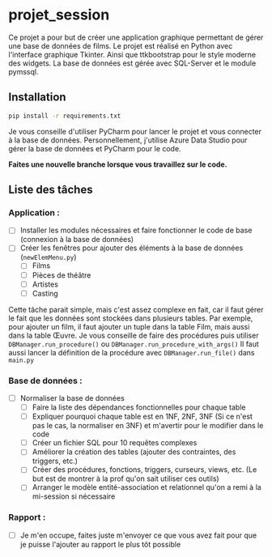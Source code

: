 # projet_session
 
Ce projet a pour but de créer une application graphique permettant de gérer une base de données de films.
Le projet est réalisé en Python avec l'interface graphique Tkinter. Ainsi que ttkbootstrap pour le style moderne 
des widgets. La base de données est gérée avec SQL-Server et le module pymssql.

## Installation
```bash
pip install -r requirements.txt
```

Je vous conseille d'utiliser PyCharm pour lancer le projet et vous connecter à la base de données.
Personnellement, j'utilise Azure Data Studio pour gérer la base de données et PyCharm pour le code.


**Faites une nouvelle branche lorsque vous travaillez sur le code.**

## Liste des tâches
### Application :
- [ ] Installer les modules nécessaires et faire fonctionner le code de base (connexion à la base de données)
- [ ] Créer les fenêtres pour ajouter des éléments à la base de données (`newElemMenu.py`)
    - [ ] Films
    - [ ] Pièces de théâtre
    - [ ] Artistes
    - [ ] Casting
          
Cette tâche parait simple, mais c'est assez complexe en fait, car il faut gérer le fait que
les données sont stockées dans plusieurs tables. Par exemple, pour ajouter un film, il faut
ajouter un tuple dans la table Film, mais aussi dans la table Œuvre. Je vous conseille de
faire des procédures puis utiliser `DBManager.run_procedure()` ou `DBManager.run_procedure_with_args()`
Il faut aussi lancer la définition de la procédure avec `DBManager.run_file()` dans `main.py`



### Base de données :
- [ ] Normaliser la base de données
   - [ ] Faire la liste des dépendances fonctionnelles pour chaque table
   - [ ] Expliquer pourquoi chaque table est en 1NF, 2NF, 3NF (Si ce n'est pas le cas, la normaliser en 3NF) et m'avertir pour le modifier dans le code
   - [ ] Créer un fichier SQL pour 10 requêtes complexes
   - [ ] Améliorer la création des tables (ajouter des contraintes, des triggers, etc.)
   - [ ] Créer des procédures, fonctions, triggers, curseurs, views, etc. (Le but est de montrer à la prof qu'on sait utiliser ces outils)
   - [ ] Arranger le modèle entité-association et relationnel qu'on a remi à la mi-session si nécessaire

### Rapport :
- [ ] Je m'en occupe, faites juste m'envoyer ce que vous avez fait pour que je puisse l'ajouter au rapport le plus tôt possible
